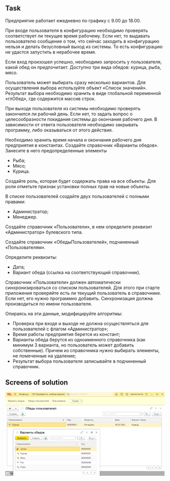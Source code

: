 ## Task

Предприятие работает ежедневно по графику с 9.00 до 18.00.

При входе пользователя в конфигурацию необходимо проверять соответствует ли текущее время рабочему. Если нет, то выдавать пользователю сообщение о том, что сейчас заходить в конфигурацию нельзя и делать безусловный выход из системы. То есть конфигурацию не удастся запустить в нерабочее время.

Если вход произошел успешно, необходимо запросить у пользователя, какой обед он предпочитает. Доступно три вида обедов: курица, рыба, мясо. 

Пользователь может выбирать сразу несколько вариантов. Для осуществления выбора используйте объект «Список значений». Результат выбора необходимо хранить в виде глобальной переменной «глОбед», где содержится массив строк.

При выходе пользователя из системы необходимо проверять закончился ли рабочий день. Если нет, то задать вопрос о целесообразности покидания системы до окончания рабочего дня. В зависимости от ответа пользователя необходимо закрывать программу, либо оказываться от этого действия.

Необходимо хранить время начала и окончания рабочего дня предприятия в константах. Создайте справочник «Варианты обедов». Занесите в него предопределенные элементы
- Рыба;
- Мясо;
- Курица.

Создайте роль, которая будет содержать права на все объекты. Для роли отметьте признак установки полных прав на новые объекты.

В списке пользователей создайте двух пользователей с полными правами:
- Администратор;
- Менеджер.

Создайте справочник «Пользователи», в нем определите реквизит «Администратор» булевского типа.

Создайте справочник «ОбедыПользователей», подчиненный «Пользователям».

Определите реквизиты:
- Дата;
- Вариант обеда (ссылка на соответствующий справочник).

Справочник «Пользователи» должен автоматически синхронизироваться со списком пользователей. Для этого при старте приложения проверяйте есть ли текущий пользователь в справочнике. Если нет, его нужно программно добавить. Синхронизация должна производиться по имени пользователя.

Опираясь на эти данные, модифицируйте алгоритмы:
- Проверка при входе и выходе не должна осуществляться для пользователей с флагом «Администратор»;
- Время работы предприятия берется из констант;
- Варианты обеда берутся из одноименного справочника (как минимум 3 варианта, но пользователь может добавить собственные). Причем из справочника нужно выбирать элементы, не помеченные на удаление;
- Результат выбора пользователя записывайте в подчиненный справочник.

## Screens of solution

![Screen](Screen.PNG)
